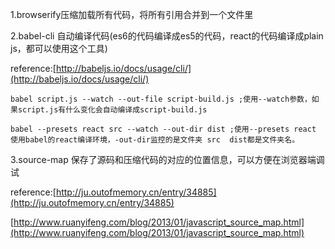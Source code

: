 1.browserify压缩加载所有代码，将所有引用合并到一个文件里

2.babel-cli 自动编译代码(es6的代码编译成es5的代码，react的代码编译成plain js，都可以使用这个工具)

reference:[http://babeljs.io/docs/usage/cli/](http://babeljs.io/docs/usage/cli/)

```
babel script.js --watch --out-file script-build.js ;使用--watch参数，如果script.js有什么变化会自动编译成script-build.js

babel --presets react src --watch --out-dir dist ;使用--presets react 使用babel的react编译环境，-out-dir监控的是文件夹 src  dist都是文件夹名。
```
3.source-map 保存了源码和压缩代码的对应的位置信息，可以方便在浏览器端调试

reference:[http://ju.outofmemory.cn/entry/34885](http://ju.outofmemory.cn/entry/34885)

[http://www.ruanyifeng.com/blog/2013/01/javascript_source_map.html](http://www.ruanyifeng.com/blog/2013/01/javascript_source_map.html)